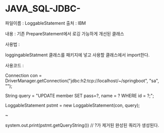 # JAVA_SQL-JDBC-
파일이름 : LoggableStatement
출처 : IBM

내용 : 기존 PrepareStatement에서 로깅 가능하게 개선된 클래스

사용법 :

loggingableStatment 클래스를 패키지에 넣고 사용할 클래스에서 import한다.

사용코드 :

Connection con = DriverManager.getConnection("jdbc:h2:tcp://localhost/~/springboot", "sa", "");

String query = "UPDATE member SET pass=?, name = ? WHERE id = ?;";

LoggableStatement pstmt = new LoggableStatement(con, query);

~

system.out.print(pstmt.getQueryString()) // ?가 제거된 완성된 쿼리가 생성된다.
